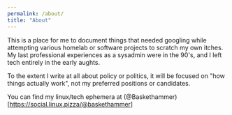 ```yaml
---
permalink: /about/
title: "About"
---
```


This is a place for me to document things that needed googling while attempting
various homelab or software projects to scratch my own itches.  My last
professional experiences as a sysadmin were in the 90's, and I left tech
entirely in the early aughts.

To the extent I write at all about policy or politics, it will be focused on
"how things actually work", not my preferred positions or candidates.

You can find my linux/tech ephemera at (@Baskethammer)[https://social.linux.pizza/@baskethammer]
